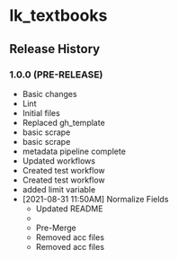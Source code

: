 # lk_textbooks

## Release History

### 1.0.0 (PRE-RELEASE)
  * Basic changes
  * Lint
  * Initial files
  * Replaced gh_template
  * basic scrape
  * basic scrape
  * metadata pipeline complete
  * Updated workflows
  * Created test workflow
  * Created test workflow
  * added limit variable
* [2021-08-31 11:50AM] Normalize Fields
  * Updated README
  * 
  * Pre-Merge
  * Removed acc files
  * Removed acc files

